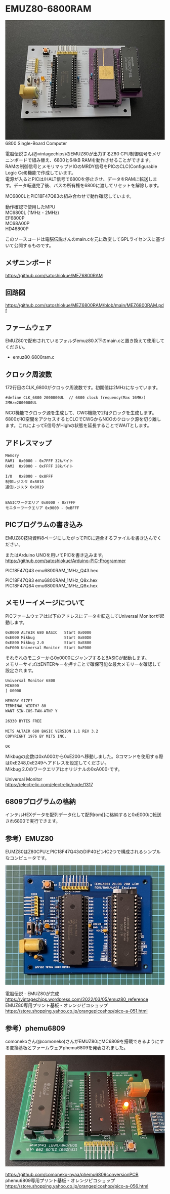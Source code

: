 # EMUZ80-6800RAM

![EMUZ80-6809RAM](https://github.com/satoshiokue/EMUZ80-6800RAM/blob/main/MEZ6800RAM.jpeg)  
6800 Single-Board Computer    

電脳伝説さん(@vintagechips)のEMUZ80が出力するZ80 CPU制御信号をメザニンボードで組み替え、6800と64kB RAMを動作させることができます。  
RAMの制御信号とメモリマップドIOのMRDY信号をPICのCLC(Configurable Logic Cell)機能で作成しています。  
電源が入るとPICは/HALT信号で6800を停止させ、データをRAMに転送します。データ転送完了後、バスの所有権を6800に渡してリセットを解除します。  

MC6800LとPIC18F47Q83の組み合わせで動作確認しています。  

動作確認で使用したMPU  
MC6800L (1MHz - 2MHz)  
EF6800P  
MC68A00P  
HD46800P  

このソースコードは電脳伝説さんのmain.cを元に改変してGPLライセンスに基づいて公開するものです。

## メザニンボード
https://github.com/satoshiokue/MEZ6800RAM


## 回路図
https://github.com/satoshiokue/MEZ6800RAM/blob/main/MEZ6800RAM.pdf

## ファームウェア

EMUZ80で配布されているフォルダemuz80.X下のmain.cと置き換えて使用してください。
* emuz80_6800ram.c  

## クロック周波数

172行目のCLK_6800がクロック周波数です。初期値は2MHzになっています。  
```
#define CLK_6800 2000000UL	// 6800 clock frequency(Max 16MHz) 2MHz=2000000UL
```
NCO機能でクロック源を生成して、CWG機能で2相クロックを生成します。  
6800がIO空間をアクセスするとCLCでCWGからNCOのクロック源を切り離します。これによってE信号がHighの状態を延長することでWAITとします。  

## アドレスマップ
```
Memory
RAM1  0x0000 - 0x7FFF 32kバイト
RAM2  0x9000 - 0xFFFF 28kバイト

I/O   0x8000 - 0x8FFF
制御レジスタ 0x8018
通信レジスタ 0x8019


BASICワークエリア 0x0000 - 0x7FFF
モニターワークエリア 0x9000 - 0xBFFF
```

## PICプログラムの書き込み
EMUZ80技術資料8ページにしたがってPICに適合するファイルを書き込んでください。  

またはArduino UNOを用いてPICを書き込みます。  
https://github.com/satoshiokue/Arduino-PIC-Programmer

PIC18F47Q43 emu6800RAM_1MHz_Q43.hex  

PIC18F47Q83 emu6800RAM_1MHz_Q8x.hex  
PIC18F47Q84 emu6800RAM_1MHz_Q8x.hex  

## メモリーイメージについて
PICファームウェアは以下のアドレスにデータを転送してUniversal Monitorが起動します。
```
0x0000 ALTAIR 680 BASIC   Start 0x0000
0xE000 Mikbug             Start 0xE0D0
0xE800 Mikbug 2.0         Start 0xE800
0xF000 Universal Monitor  Start 0xF000
```

それぞれのモニターから0x0000にジャンプするとBASICが起動します。  
メモリーサイズはENTERキーを押すことで確保可能な最大メモリーを確認して設定されます。  
```
Universal Monitor 6800
MC6800
] G0000

MEMORY SIZE?
TERMINAL WIDTH? 80
WANT SIN-COS-TAN-ATN? Y

26330 BYTES FREE

MITS ALTAIR 680 BASIC VERSION 1.1 REV 3.2
COPYRIGHT 1976 BY MITS INC.

OK
```

Mikbugの変数は0xA000から0xE200へ移動しました。Gコマンドを使用する際は0xE248,0xE249へアドレスを設定してください。  
Mikbug 2.0のワークエリアはオリジナルの0xA000-です。  

Universal Monitor  
https://electrelic.com/electrelic/node/1317

## 6809プログラムの格納
インテルHEXデータを配列データ化して配列rom[]に格納すると0xE000に転送され6800で実行できます。

## 参考）EMUZ80
EUMZ80はZ80CPUとPIC18F47Q43のDIP40ピンIC2つで構成されるシンプルなコンピュータです。

![EMUZ80](https://github.com/satoshiokue/EMUZ80-6502/blob/main/imgs/IMG_Z80.jpeg)

電脳伝説 - EMUZ80が完成  
https://vintagechips.wordpress.com/2022/03/05/emuz80_reference  
EMUZ80専用プリント基板 - オレンジピコショップ  
https://store.shopping.yahoo.co.jp/orangepicoshop/pico-a-051.html

## 参考）phemu6809
comonekoさん(@comoneko)さんがEMUZ80にMC6809を搭載できるようにする変換基板とファームウェアphemu6809を発表されました。

![phemu6809](https://github.com/satoshiokue/EMUZ80-6502/blob/main/imgs/IMG_6809.jpeg)

https://github.com/comoneko-nyaa/phemu6809conversionPCB  
phemu6809専用プリント基板 - オレンジピコショップ  
https://store.shopping.yahoo.co.jp/orangepicoshop/pico-a-056.html
